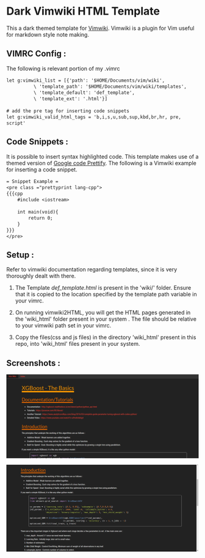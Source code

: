 # Dark Vimwiki HTML Template

This a dark themed template for [Vimwiki](https://github.com/vimwiki/vimwiki). Vimwiki is a plugin for Vim useful for markdown style note making.

VIMRC Config :
--------------

The following is relevant portion of my .vimrc 
```vim
let g:vimwiki_list = [{'path': '$HOME/Documents/vim/wiki',
		  \ 'template_path': '$HOME/Documents/vim/wiki/templates',
		  \ 'template_default': 'def_template',
		  \ 'template_ext': '.html'}]

# add the pre tag for inserting code snippets
let g:vimwiki_valid_html_tags = 'b,i,s,u,sub,sup,kbd,br,hr, pre, script'
```

Code Snippets :
---------------
It is possible to insert syntax highlighted code. This template makes use of a themed version of [Google code Prettify](https://github.com/google/code-prettify). The following is a Vimwiki example for inserting a code snippet.

```vimwiki
= Snippet Example = 
<pre class ="prettyprint lang-cpp"> 
{{{cpp
	#include <iostream>

	int main(void){
		return 0;
	}
}}}
</pre>
```

Setup :
-------
Refer to vimwiki documentation regarding templates, since it is very thoroughly dealt with there.

1. The Template *def_template.html* is present in the 'wiki/' folder. Ensure that it is copied to the location specified by the template path variable in your vimrc. 

2. On running vimwiki2HTML, you will get the HTML pages generated in the 'wiki\_html' folder present in your system . The file should be relative to your vimwiki path set in your vimrc.

2. Copy the files(css and js files) in the directory 'wiki\_html' present in this repo, into 'wiki\_html' files present in your system.


Screenshots :
-------------

![Title](./images/pic1.png)

![Code Snippet](./images/pic2.png)


